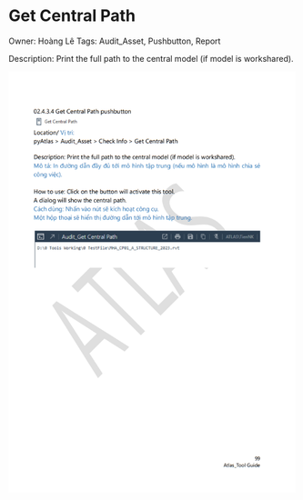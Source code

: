 # Get Central Path

Owner: Hoàng Lê
Tags: Audit_Asset, Pushbutton, Report

Description: Print the full path to the central model (if model is workshared).

![Screenshot 2023-11-22 174050.png](Get%20Central%20Path%20b92b95719c6d40899fddc945f31a4860/Screenshot_2023-11-22_174050.png)